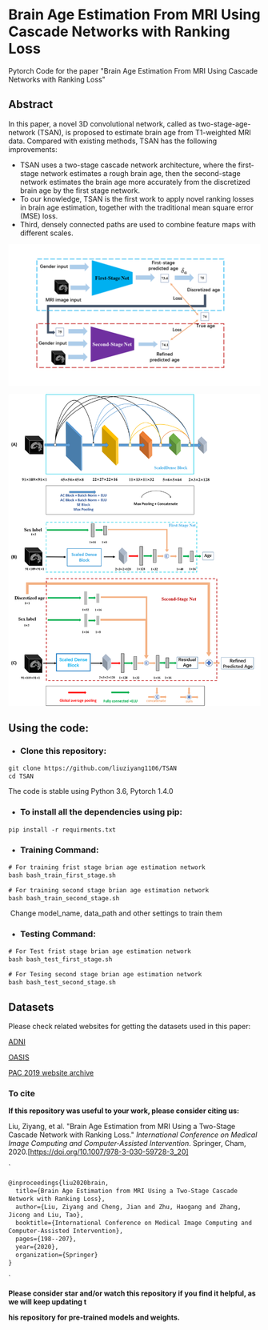 # Brain Age Estimation From MRI Using Cascade Networks with Ranking Loss

Pytorch Code for the paper "Brain Age Estimation From MRI Using Cascade Networks with Ranking Loss" 

## Abstract

In this paper, a novel 3D convolutional network, called as two-stage-age-network (TSAN), is proposed to estimate brain age from T1-weighted MRI data. Compared with existing methods, TSAN has the following improvements: 

- TSAN uses a two-stage cascade network architecture, where the first-stage network estimates a rough brain age, then the second-stage network estimates the brain age more accurately from the discretized brain age by the first stage network. 
- To our knowledge, TSAN is the first work to apply novel ranking losses in brain age estimation, together with the traditional mean square error (MSE) loss. 
- Third, densely connected paths are used to combine feature maps with different scales. 

![TSAN](/imgs/TSAN.png)

![ScaleDense](/imgs/scaledense.png)

## Using the code:

- ### **Clone this repository:**

```
git clone https://github.com/liuziyang1106/TSAN
cd TSAN
```

The code is stable using Python 3.6, Pytorch 1.4.0

- ### **To install all the dependencies using pip:**	

```
pip install -r requirments.txt
```

- ### **Training Command:**

```
# For training frist stage brian age estimation network
bash bash_train_first_stage.sh
```

```
# For training second stage brian age estimation network
bash bash_train_second_stage.sh
```

​		Change model_name, data_path and other settings to train them

- ### **Testing Command:**

```
# For Test frist stage brian age estimation network
bash bash_test_first_stage.sh
```

```
# For Tesing second stage brian age estimation network
bash bash_test_second_stage.sh
```

## Datasets

Please check related websites for getting the datasets used in this paper:

[ADNI](http://adni.loni.usc.edu/)

[OASIS](https://www.oasis-brains.org/)

[PAC 2019 website archive](https://web.archive.org/web/20200214101600/https://www.photon-ai.com/pac2019)

### To cite

**If this repository was useful to your work, please consider citing us:**

Liu, Ziyang, et al. "Brain Age Estimation from MRI Using a Two-Stage Cascade Network with Ranking Loss." *International Conference on Medical Image Computing and Computer-Assisted Intervention*. Springer, Cham, 2020.[https://doi.org/10.1007/978-3-030-59728-3_20]

`

```
@inproceedings{liu2020brain,
  title={Brain Age Estimation from MRI Using a Two-Stage Cascade Network with Ranking Loss},
  author={Liu, Ziyang and Cheng, Jian and Zhu, Haogang and Zhang, Jicong and Liu, Tao},
  booktitle={International Conference on Medical Image Computing and Computer-Assisted Intervention},
  pages={198--207},
  year={2020},
  organization={Springer}
}
```

`

**Please consider star and/or watch this repository if you find it helpful, as we will keep updating t**

**his repository for pre-trained models and weights.**